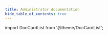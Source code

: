 ```yaml
---
title: Administrator documentation
hide_table_of_contents: true
---
```


import DocCardList from '@theme/DocCardList';

<DocCardList />
